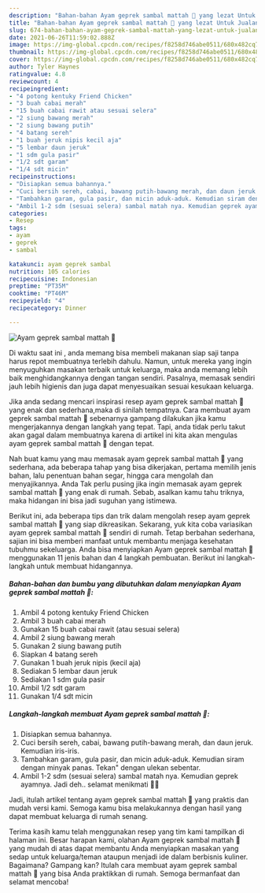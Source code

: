 ```yaml
---
description: "Bahan-bahan Ayam geprek sambal mattah 🤤 yang lezat Untuk Jualan"
title: "Bahan-bahan Ayam geprek sambal mattah 🤤 yang lezat Untuk Jualan"
slug: 674-bahan-bahan-ayam-geprek-sambal-mattah-yang-lezat-untuk-jualan
date: 2021-06-26T11:59:02.888Z
image: https://img-global.cpcdn.com/recipes/f8258d746abe0511/680x482cq70/ayam-geprek-sambal-mattah-🤤-foto-resep-utama.jpg
thumbnail: https://img-global.cpcdn.com/recipes/f8258d746abe0511/680x482cq70/ayam-geprek-sambal-mattah-🤤-foto-resep-utama.jpg
cover: https://img-global.cpcdn.com/recipes/f8258d746abe0511/680x482cq70/ayam-geprek-sambal-mattah-🤤-foto-resep-utama.jpg
author: Tyler Haynes
ratingvalue: 4.8
reviewcount: 4
recipeingredient:
- "4 potong kentuky Friend Chicken"
- "3 buah cabai merah"
- "15 buah cabai rawit atau sesuai selera"
- "2 siung bawang merah"
- "2 siung bawang putih"
- "4 batang sereh"
- "1 buah jeruk nipis kecil aja"
- "5 lembar daun jeruk"
- "1 sdm gula pasir"
- "1/2 sdt garam"
- "1/4 sdt micin"
recipeinstructions:
- "Disiapkan semua bahannya."
- "Cuci bersih sereh, cabai, bawang putih-bawang merah, dan daun jeruk. Kemudian iris-iris."
- "Tambahkan garam, gula pasir, dan micin aduk-aduk. Kemudian siram dengan minyak panas. Tekan&#34; dengan ulekan sebentar."
- "Ambil 1-2 sdm (sesuai selera) sambal matah nya. Kemudian geprek ayamnya. Jadi deh.. selamat menikmati 🥰😍"
categories:
- Resep
tags:
- ayam
- geprek
- sambal

katakunci: ayam geprek sambal 
nutrition: 105 calories
recipecuisine: Indonesian
preptime: "PT35M"
cooktime: "PT46M"
recipeyield: "4"
recipecategory: Dinner

---
```



![Ayam geprek sambal mattah 🤤](https://img-global.cpcdn.com/recipes/f8258d746abe0511/680x482cq70/ayam-geprek-sambal-mattah-🤤-foto-resep-utama.jpg)

Di waktu  saat ini , anda memang bisa membeli makanan siap saji tanpa harus repot membuatnya terlebih dahulu. Namun, untuk mereka yang ingin menyuguhkan masakan terbaik untuk keluarga, maka anda memang lebih baik menghidangkannya dengan tangan sendiri. Pasalnya, memasak sendiri jauh lebih higienis dan juga dapat menyesuaikan sesuai kesukaan keluarga.

Jika anda sedang mencari inspirasi resep ayam geprek sambal mattah 🤤 yang enak dan sederhana,maka di sinilah tempatnya. Cara membuat ayam geprek sambal mattah 🤤  sebenarnya gampang dilakukan jika kamu mengerjakannya dengan langkah yang tepat. Tapi, anda tidak perlu takut akan gagal dalam membuatnya 
karena di artikel ini kita akan mengulas ayam geprek sambal mattah 🤤 dengan tepat.  



Nah buat kamu yang mau memasak ayam geprek sambal mattah 🤤 yang sederhana, ada beberapa tahap yang bisa dikerjakan, pertama memilih jenis bahan, lalu penentuan bahan segar, hingga cara mengolah dan menyajikannya. Anda Tak perlu pusing jika ingin memasak ayam geprek sambal mattah 🤤 yang enak di rumah. Sebab, asalkan kamu  tahu triknya, maka hidangan ini bisa jadi suguhan yang istimewa.

Berikut ini, ada beberapa tips dan trik dalam mengolah resep ayam geprek sambal mattah 🤤 yang siap dikreasikan. Sekarang, yuk kita coba variasikan ayam geprek sambal mattah 🤤 sendiri di rumah. Tetap berbahan sederhana, sajian ini bisa memberi manfaat untuk membantu menjaga kesehatan tubuhmu sekeluarga. Anda bisa menyiapkan Ayam geprek sambal mattah 🤤 menggunakan 11 jenis bahan dan 4 langkah pembuatan. Berikut ini langkah-langkah untuk membuat hidangannya.

<!--inarticleads1-->

##### Bahan-bahan dan bumbu yang dibutuhkan dalam menyiapkan Ayam geprek sambal mattah 🤤:

1. Ambil 4 potong kentuky Friend Chicken
1. Ambil 3 buah cabai merah
1. Gunakan 15 buah cabai rawit (atau sesuai selera)
1. Ambil 2 siung bawang merah
1. Gunakan 2 siung bawang putih
1. Siapkan 4 batang sereh
1. Gunakan 1 buah jeruk nipis (kecil aja)
1. Sediakan 5 lembar daun jeruk
1. Sediakan 1 sdm gula pasir
1. Ambil 1/2 sdt garam
1. Gunakan 1/4 sdt micin




<!--inarticleads2-->

##### Langkah-langkah membuat Ayam geprek sambal mattah 🤤:

1. Disiapkan semua bahannya.
1. Cuci bersih sereh, cabai, bawang putih-bawang merah, dan daun jeruk. Kemudian iris-iris.
1. Tambahkan garam, gula pasir, dan micin aduk-aduk. Kemudian siram dengan minyak panas. Tekan&#34; dengan ulekan sebentar.
1. Ambil 1-2 sdm (sesuai selera) sambal matah nya. Kemudian geprek ayamnya. Jadi deh.. selamat menikmati 🥰😍




Jadi, itulah artikel tentang  ayam geprek sambal mattah 🤤  yang praktis dan mudah versi kami. Semoga kamu bisa melakukannya dengan hasil yang dapat membuat keluarga di rumah senang. 

Terima kasih kamu telah menggunakan resep yang tim kami tampilkan di halaman ini. Besar harapan kami, olahan  Ayam geprek sambal mattah 🤤 yang mudah di atas dapat membantu Anda menyiapkan masakan yang sedap untuk keluarga/teman ataupun menjadi ide dalam berbisnis kuliner. Bagaimana? Gampang kan? Itulah cara membuat ayam geprek sambal mattah 🤤 yang bisa Anda praktikkan di rumah. Semoga bermanfaat dan selamat mencoba!

